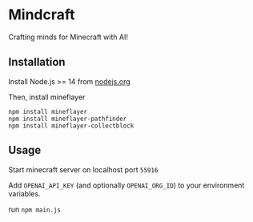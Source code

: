 # Mindcraft

Crafting minds for Minecraft with AI!

## Installation

Install Node.js >= 14 from [nodejs.org](https://nodejs.org/)

Then, install mineflayer
```
npm install mineflayer
npm install mineflayer-pathfinder
npm install mineflayer-collectblock
```

## Usage

Start minecraft server on localhost port `55916`

Add `OPENAI_API_KEY` (and optionally `OPENAI_ORG_ID`) to your environment variables.

run `npm main.js`

